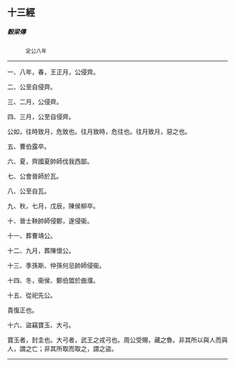 

## 十三經

##### 穀梁傳
　　　`定公八年`

* * *

一、八年，春，王正月，公侵齊。

二、公至自侵齊。

三、二月，公侵齊。

四、三月，公至自侵齊。

公如，往時致月，危致也。往月致時，危往也。往月致月，惡之也。

五、曹伯露卒。

六、夏，齊國夏帥師伐我西鄙。

七、公會晉師於瓦。

八、公至自瓦。

九、秋，七月，戊辰，陳侯柳卒。

十、晉士鞅帥師侵鄭，遂侵衞。

十一、葬曹靖公。

十二、九月，葬陳懷公。

十三、季孫斯、仲孫何忌帥師侵衞。

十四、冬，衞侯、鄭伯盟於曲濮。

十五、從祀先公。

貴復正也。

十六、盜竊寶玉、大弓。

寶玉者，封圭也。大弓者，武王之戎弓也。周公受賜，藏之魯。非其所以與人而與人，謂之亡；非其所取而取之，謂之盜。

* * *

